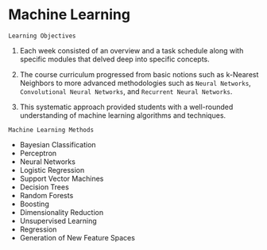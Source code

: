 # Machine Learning

`Learning Objectives`

1. Each week consisted of an overview and a task schedule along with specific modules that delved deep into specific concepts.
   
3. The course curriculum progressed from basic notions such as k-Nearest Neighbors to more advanced methodologies such as `Neural Networks`, `Convolutional Neural Networks`, and `Recurrent Neural Networks`.
   
5. This systematic approach provided students with a well-rounded understanding of machine learning algorithms and techniques.

`Machine Learning Methods`

- Bayesian Classification
- Perceptron
- Neural Networks
- Logistic Regression
- Support Vector Machines
- Decision Trees
- Random Forests
- Boosting
- Dimensionality Reduction
- Unsupervised Learning
- Regression
- Generation of New Feature Spaces

